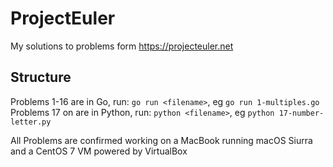 # ProjectEuler
My solutions to problems form https://projecteuler.net


## Structure
Problems 1-16 are in Go, run: `go run <filename>`, eg `go run 1-multiples.go`
Problems 17 on are in Python, run:  `python <filename>`, eg `python 17-number-letter.py`

All Problems are confirmed working on a MacBook running macOS Siurra and a CentOS 7 VM powered by VirtualBox
